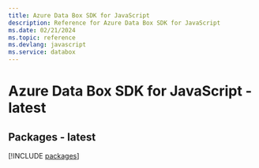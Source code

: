 ```yaml
---
title: Azure Data Box SDK for JavaScript
description: Reference for Azure Data Box SDK for JavaScript
ms.date: 02/21/2024
ms.topic: reference
ms.devlang: javascript
ms.service: databox
---
```

# Azure Data Box SDK for JavaScript - latest
## Packages - latest
[!INCLUDE [packages](data-box-index.md)]